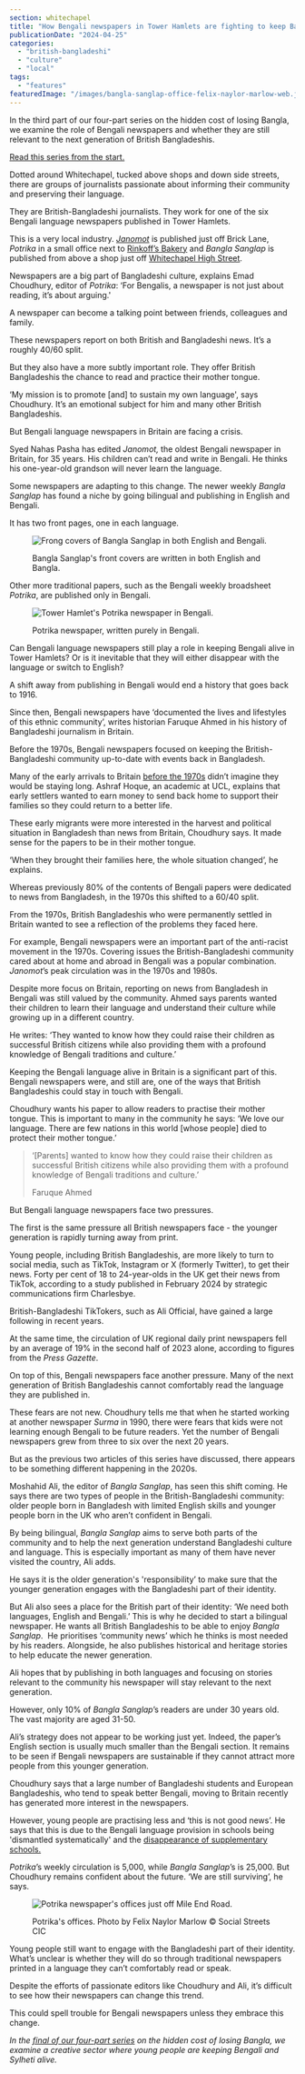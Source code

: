 ```yaml
---
section: whitechapel
title: "How Bengali newspapers in Tower Hamlets are fighting to keep Bangla alive and relevant to a new generation"
publicationDate: "2024-04-25"
categories: 
  - "british-bangladeshi"
  - "culture"
  - "local"
tags: 
  - "features"
featuredImage: "/images/bangla-sanglap-office-felix-naylor-marlow-web.jpg"
---
```


In the third part of our four-part series on the hidden cost of losing Bangla, we examine the role of Bengali newspapers and whether they are still relevant to the next generation of British Bangladeshis.

[Read this series from the start.](https://whitechapellondon.co.uk/third-generation-british-bangladeshis-losing-bangla-native-tongue-tipping-point/)

Dotted around Whitechapel, tucked above shops and down side streets, there are groups of journalists passionate about informing their community and preserving their language. 

They are British-Bangladeshi journalists. They work for one of the six Bengali language newspapers published in Tower Hamlets.

This is a very local industry. _[Janomot](https://whitechapellondon.co.uk/janomot-bengali-newspaper-syed-nahas-pasha-history/)_ is published just off Brick Lane, _Potrika_ in a small office next to [Rinkoff’s Bakery](https://whitechapellondon.co.uk/rinkoffs-beigels-crodoughs-ukrainian-east-end-bakery-since-1911/) and _Bangla Sanglap_ is published from above a shop just off [Whitechapel High Street](https://whitechapellondon.co.uk/unexpected-beauty-street-market-photoessay/). 

Newspapers are a big part of Bangladeshi culture, explains Emad Choudhury, editor of _Potrika_: ‘For Bengalis, a newspaper is not just about reading, it’s about arguing.'

A newspaper can become a talking point between friends, colleagues and family. 

These newspapers report on both British and Bangladeshi news. It’s a roughly 40/60 split.

But they also have a more subtly important role. They offer British Bangladeshis the chance to read and practice their mother tongue.

‘My mission is to promote \[and\] to sustain my own language', says Choudhury. It’s an emotional subject for him and many other British Bangladeshis. 

But Bengali language newspapers in Britain are facing a crisis. 

Syed Nahas Pasha has edited _Janomot,_ the oldest Bengali newspaper in Britain, for 35 years. His children can’t read and write in Bengali. He thinks his one-year-old grandson will never learn the language. 

Some newspapers are adapting to this change. The newer weekly _Bangla Sanglap_ has found a niche by going bilingual and publishing in English and Bengali.

It has two front pages, one in each language. 

<figure>

![Frong covers of Bangla Sanglap in both English and Bengali.](/images/Front-covers-English-bangla-sangla-1024x683.jpg)

<figcaption>

Bangla Sanglap's front covers are written in both English and Bangla.

</figcaption>

</figure>

Other more traditional papers, such as the Bengali weekly broadsheet _Potrika_, are published only in Bengali. 

<figure>

![Tower Hamlet's Potrika newspaper in Bengali.](/images/potrika-front-cover-web-1024x683.jpg)

<figcaption>

Potrika newspaper, written purely in Bengali.

</figcaption>

</figure>

Can Bengali language newspapers still play a role in keeping Bengali alive in Tower Hamlets? Or is it inevitable that they will either disappear with the language or switch to English?

A shift away from publishing in Bengali would end a history that goes back to 1916. 

Since then, Bengali newspapers have ‘documented the lives and lifestyles of this ethnic community’, writes historian Faruque Ahmed in his history of Bangladeshi journalism in Britain.

Before the 1970s, Bengali newspapers focused on keeping the British-Bangladeshi community up-to-date with events back in Bangladesh. 

Many of the early arrivals to Britain [before the 1970s](https://whitechapellondon.co.uk/bangladeshi-independence-migration-east-london/) didn’t imagine they would be staying long. Ashraf Hoque, an academic at UCL, explains that early settlers wanted to earn money to send back home to support their families so they could return to a better life.

These early migrants were more interested in the harvest and political situation in Bangladesh than news from Britain, Choudhury says. It made sense for the papers to be in their mother tongue.

‘When they brought their families here, the whole situation changed’, he explains. 

Whereas previously 80% of the contents of Bengali papers were dedicated to news from Bangladesh, in the 1970s this shifted to a 60/40 split. 

From the 1970s, British Bangladeshis who were permanently settled in Britain wanted to see a reflection of the problems they faced here.

For example, Bengali newspapers were an important part of the anti-racist movement in the 1970s. Covering issues the British-Bangladeshi community cared about at home and abroad in Bengali was a popular combination. _Janomot_’s peak circulation was in the 1970s and 1980s. 

Despite more focus on Britain, reporting on news from Bangladesh in Bengali was still valued by the community. Ahmed says parents wanted their children to learn their language and understand their culture while growing up in a different country.

He writes: ‘They wanted to know how they could raise their children as successful British citizens while also providing them with a profound knowledge of Bengali traditions and culture.’

Keeping the Bengali language alive in Britain is a significant part of this. Bengali newspapers were, and still are, one of the ways that British Bangladeshis could stay in touch with Bengali. 

Choudhury wants his paper to allow readers to practise their mother tongue. This is important to many in the community he says: ‘We love our language. There are few nations in this world \[whose people\] died to protect their mother tongue.’

> ‘\[Parents\] wanted to know how they could raise their children as successful British citizens while also providing them with a profound knowledge of Bengali traditions and culture.’
> 
> Faruque Ahmed

But Bengali language newspapers face two pressures. 

The first is the same pressure all British newspapers face - the younger generation is rapidly turning away from print. 

Young people, including British Bangladeshis, are more likely to turn to social media, such as TikTok, Instagram or X (formerly Twitter), to get their news. Forty per cent of 18 to 24-year-olds in the UK get their news from TikTok, according to a study published in February 2024 by strategic communications firm Charlesbye.

British-Bangladeshi TikTokers, such as Ali Official, have gained a large following in recent years.

At the same time, the circulation of UK regional daily print newspapers fell by an average of 19% in the second half of 2023 alone, according to figures from the _Press Gazette_.

On top of this, Bengali newspapers face another pressure. Many of the next generation of British Bangladeshis cannot comfortably read the language they are published in. 

These fears are not new. Choudhury tells me that when he started working at another newspaper _Surma_ in 1990, there were fears that kids were not learning enough Bengali to be future readers. Yet the number of Bengali newspapers grew from three to six over the next 20 years.

But as the previous two articles of this series have discussed, there appears to be something different happening in the 2020s. 

Moshahid Ali, the editor of _Bangla Sanglap_, has seen this shift coming. He says there are two types of people in the British-Bangladeshi community: older people born in Bangladesh with limited English skills and younger people born in the UK who aren’t confident in Bengali. 

By being bilingual, _Bangla Sanglap_ aims to serve both parts of the community and to help the next generation understand Bangladeshi culture and language. This is especially important as many of them have never visited the country, Ali adds. 

He says it is the older generation's 'responsibility’ to make sure that the younger generation engages with the Bangladeshi part of their identity. 

But Ali also sees a place for the British part of their identity: ‘We need both languages, English and Bengali.’ This is why he decided to start a bilingual newspaper. He wants all British Bangladeshis to be able to enjoy _Bangla Sanglap_.  He prioritises ‘community news’ which he thinks is most needed by his readers. Alongside, he also publishes historical and heritage stories to help educate the newer generation. 

Ali hopes that by publishing in both languages and focusing on stories relevant to the community his newspaper will stay relevant to the next generation.

However, only 10% of _Bangla Sanglap_’s readers are under 30 years old. The vast majority are aged 31-50. 

Ali’s strategy does not appear to be working just yet. Indeed, the paper’s English section is usually much smaller than the Bengali section. It remains to be seen if Bengali newspapers are sustainable if they cannot attract more people from this younger generation. 

Choudhury says that a large number of Bangladeshi students and European Bangladeshis, who tend to speak better Bengali, moving to Britain recently has generated more interest in the newspapers. 

However, young people are practising less and ‘this is not good news’. He says that this is due to the Bengali language provision in schools being 'dismantled systematically' and the [disappearance of supplementary schools.](https://whitechapellondon.co.uk/fora-supplementary-schools-tower-hamlets-closing-putting-bengali-at-risk/)

_Potrika_’s weekly circulation is 5,000, while _Bangla Sanglap_’s is 25,000. But Choudhury remains confident about the future. ‘We are still surviving’, he says. 

<figure>

![Potrika newspaper's offices just off Mile End Road.](/images/potrika-office-felix-naylor-marlow-web-1024x683.jpg)

<figcaption>

Potrika's offices. Photo by Felix Naylor Marlow © Social Streets CIC

</figcaption>

</figure>

Young people still want to engage with the Bangladeshi part of their identity. What’s unclear is whether they will do so through traditional newspapers printed in a language they can’t comfortably read or speak. 

Despite the efforts of passionate editors like Choudhury and Ali, it’s difficult to see how their newspapers can change this trend. 

This could spell trouble for Bengali newspapers unless they embrace this change.

_In the [final of our four-part series](https://whitechapellondon.co.uk/british-bangladeshi-musicians-benglish-keeping-culture-alive/) on the hidden cost of losing Bangla, we examine a creative sector where young people are keeping Bengali and Sylheti alive._
